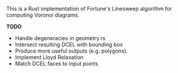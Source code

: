 This is a Rust implementation of Fortune's Linesweep algorithm for computing Voronoi diagrams.

**TODO**
* Handle degeneracies in geometry.rs
* Intersect resulting DCEL with bounding box
* Produce more useful outputs (e.g. polygons).
* Implement Lloyd Relaxation
* Match DCEL faces to input points